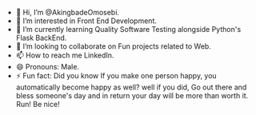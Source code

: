 - 👋 Hi, I’m @AkingbadeOmosebi.
- 👀 I’m interested in Front End Development.
- 🌱 I’m currently learning Quality Software Testing alongside Python's Flask BackEnd.
- 💞️ I’m looking to collaborate on Fun projects related to Web.
- 📫 How to reach me LinkedIn.
- 😄 Pronouns: Male.
- ⚡ Fun fact: Did you know If you make one person happy, you automatically become happy as well? well if you did, Go out there and bless someone's day and in return your day will be more than worth it. Run! Be nice!
<!---
AkingbadeOmosebi/AkingbadeOmosebi is a ✨ special ✨ repository because its `README.md` (this file) appears on your GitHub profile.
You can click the Preview link to take a look at your changes.
--->
